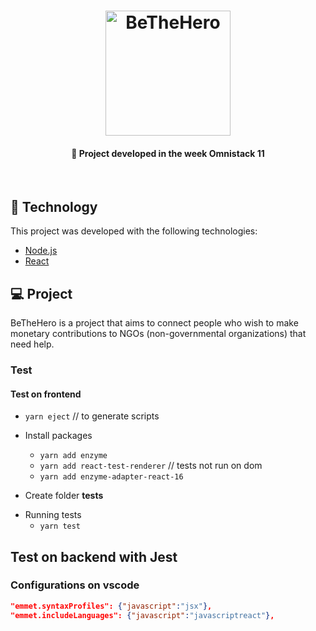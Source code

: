 <h1 align="center">
    <img alt="BeTheHero" title="#bethehero" src="https://github.com/jonathanccardoso/semana-omnistack-11/blob/master/.github/bethehero.svg" width="200px" />
</h1>

<h4 align="center">
  🚀 Project developed in the week Omnistack 11
</h4>
<br>

## :rocket: Technology

This project was developed with the following technologies:

- [Node.js](https://nodejs.org/en/)
- [React](https://reactjs.org)

## 💻 Project

BeTheHero is a project that aims to connect people who wish to make monetary contributions to NGOs (non-governmental organizations) that need help.

### Test

#### Test on frontend

- `yarn eject` // to generate scripts

* Install packages

  - `yarn add enzyme`
  - `yarn add react-test-renderer` // tests not run on dom
  - `yarn add enzyme-adapter-react-16`

* Create folder ****tests****

<!--
  in package.json on 'jest'
  written
  "roots": [
  "<rootDir>"
  ],

  written
  <rootDir>/**tests**/\*_/?(_.)(spec|test).js(x} on "testMatch"

  before it, is configurate on setupFiles writer
  <rootDir>/**tests**/setup.js
  and create it file
-->

- Running tests
  - `yarn test`

## Test on backend with Jest

### Configurations on vscode

```json
"emmet.syntaxProfiles": {"javascript":"jsx"},
"emmet.includeLanguages": {"javascript":"javascriptreact"},
```
